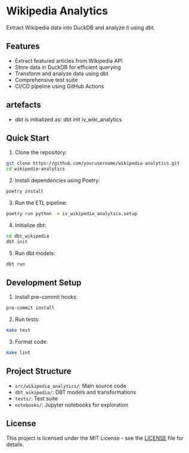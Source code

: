 # Wikipedia Analytics

Extract Wikipedia data into DuckDB and analyze it using dbt.

## Features
- Extract featured articles from Wikipedia API
- Store data in DuckDB for efficient querying
- Transform and analyze data using dbt
- Comprehensive test suite
- CI/CD pipeline using GitHub Actions

## artefacts
- dbt is initialized as: dbt init iv_wiki_analytics

## Quick Start

1. Clone the repository:
```bash
git clone https://github.com/yourusername/wikipedia-analytics.git
cd wikipedia-analytics
```

2. Install dependencies using Poetry:
```bash
poetry install
```

3. Run the ETL pipeline:
```bash
poetry run python -m iv_wikipedia_analytics.setup
```

4. Initialize dbt:
```bash
cd dbt_wikipedia
dbt init
```

5. Run dbt models:
```bash
dbt run
```

## Development Setup

1. Install pre-commit hooks:
```bash
pre-commit install
```

2. Run tests:
```bash
make test
```

3. Format code:
```bash
make lint
```

## Project Structure

- `src/wikipedia_analytics/`: Main source code
- `dbt_wikipedia/`: DBT models and transformations
- `tests/`: Test suite
- `notebooks/`: Jupyter notebooks for exploration


## License

This project is licensed under the MIT License - see the [LICENSE](LICENSE) file for details.